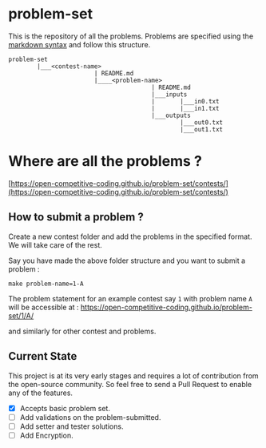 # problem-set

This is the repository of all the problems. Problems are specified using the [markdown syntax] and follow this structure.
```
problem-set
        |___<contest-name>
                        | README.md
                        |____<problem-name>
                                        | README.md
                                        |___inputs
                                        |       |___in0.txt
                                        |       |___in1.txt
                                        |___outputs
                                                |___out0.txt
                                                |___out1.txt
```

# Where are all the problems ?

[https://open-competitive-coding.github.io/problem-set/contests/](https://open-competitive-coding.github.io/problem-set/contests/)

## How to submit a problem ?
Create a new contest folder and add the problems in the specified format. We will take care of the rest.

Say you have made the above folder structure and you want to submit a problem :
```
make problem-name=1-A
```

The problem statement for an example contest say `1` with problem name `A` will be accessible at : https://open-competitive-coding.github.io/problem-set/1/A/

and similarly for other contest and problems.

## Current State
This project is at its very early stages and requires a lot of contribution from the open-source community. So feel free to send a Pull Request to enable any of the features.
- [x] Accepts basic problem set.
- [ ] Add validations on the problem-submitted.
- [ ] Add setter and tester solutions.
- [ ] Add Encryption.

[markdown syntax]: https://guides.github.com/features/mastering-markdown/
